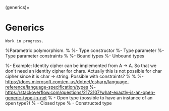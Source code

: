(generics)=
# Generics

```{warning}
Work in progress.
```


%Parametric polymorphism.
%
%- Type constructor
%- Type parameter
%- Type parameter constraints
%
%- Bound types
%- Unbound types

%- Example: Identity cipher can be implemented from A -> A. So that we don't need an identity cipher for chars. Actually this is not possible for char cipher since it is char -> string. Possible with constraints?
%
%
%- https://docs.microsoft.com/en-us/dotnet/csharp/language-reference/language-specification/types
%- https://stackoverflow.com/questions/2173107/what-exactly-is-an-open-generic-type-in-net
%  - Open type (possible to have an instance of an open type?)
%  - Closed type
%  - Constructed type
